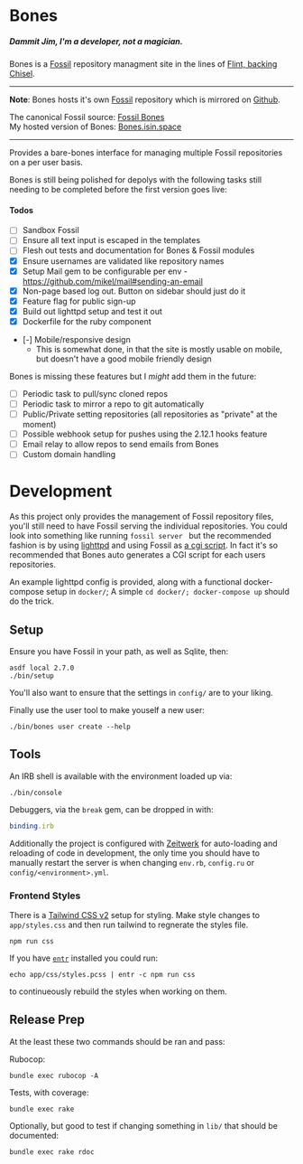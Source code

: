 # Bones
##### Dammit Jim, I'm a developer, not a magician.

Bones is a [Fossil](https://fossil-scm.org/) repository managment site in the
lines of [Flint, backing
Chisel](https://chiselapp.com/user/rkeene/repository/flint).

---

**Note**: Bones hosts it's own [Fossil](https://bones.isin.space/user/JoshAshby/repository/Bones/) repository which is mirrored on [Github](https://github.com/JoshAshby/bones).  

The canonical Fossil source: [Fossil Bones](https://bones.isin.space/user/JoshAshby/repository/Bones/)  
My hosted version of Bones: [Bones.isin.space](https://bones.isin.space)  

---

Provides a bare-bones interface for managing multiple Fossil repositories on a
per user basis.

Bones is still being polished for depolys with the following tasks still
needing to be completed before the first version goes live:

#### Todos

- [ ] Sandbox Fossil
- [ ] Ensure all text input is escaped in the templates
- [ ] Flesh out tests and documentation for Bones & Fossil modules
- [x] Ensure usernames are validated like repository names
- [x] Setup Mail gem to be configurable per env - https://github.com/mikel/mail#sending-an-email
- [x] Non-page based log out. Button on sidebar should just do it
- [x] Feature flag for public sign-up
- [x] Build out lighttpd setup and test it out
- [x] Dockerfile for the ruby component
- [-] Mobile/responsive design
  - This is somewhat done, in that the site is mostly usable on mobile, but
    doesn't have a good mobile friendly design

Bones is missing these features but I *might* add them in the future:  

- [ ] Periodic task to pull/sync cloned repos
- [ ] Periodic task to mirror a repo to git automatically
- [ ] Public/Private setting repositories (all repositories as "private" at the
  moment)
- [ ] Possible webhook setup for pushes using the 2.12.1 hooks feature
- [ ] Email relay to allow repos to send emails from Bones
- [ ] Custom domain handling

# Development

As this project only provides the management of Fossil repository files, you'll
still need to have Fossil serving the individual repositories. You could look
into something like running `fossil server ` but the recommended fashion is by
using [lighttpd](http://www.lighttpd.net/) and using Fossil as [a cgi
script](https://fossil-scm.org/home/doc/trunk/www/server/any/cgi.md). In fact
it's so recommended that Bones auto generates a CGI script for each users
repositories.

An example lighttpd config is provided, along with a functional docker-compose
setup in `docker/`; A simple `cd docker/; docker-compose up` should do the
trick.

## Setup

Ensure you have Fossil in your path, as well as Sqlite, then:

```shell
asdf local 2.7.0
./bin/setup
```

You'll also want to ensure that the settings in `config/` are to your liking.

Finally use the user tool to make youself a new user:

```shell
./bin/bones user create --help
```

## Tools

An IRB shell is available with the environment loaded up via:

```shell
./bin/console
```

Debuggers, via the `break` gem, can be dropped in with:

```ruby
binding.irb
```

Additionally the project is configured with
[Zeitwerk](https://github.com/fxn/zeitwerk) for auto-loading and reloading of
code in development, the only time you should have to manually restart the
server is when changing `env.rb`, `config.ru` or `config/<environment>.yml`.

### Frontend Styles

There is a [Tailwind CSS v2](https://tailwindcss.com/) setup for styling. Make style changes to
`app/styles.css` and then run tailwind to regnerate the styles file.

```shell
npm run css
```

If you have [`entr`](http://eradman.com/entrproject/) installed you could run:

```shell
echo app/css/styles.pcss | entr -c npm run css
```

to continueously rebuild the styles when working on them.

## Release Prep

At the least these two commands should be ran and pass:

Rubocop:

```shell
bundle exec rubocop -A
```

Tests, with coverage:

```shell
bundle exec rake
```

Optionally, but good to test if changing something in `lib/` that should be
documented:
```shell
bundle exec rake rdoc
```
